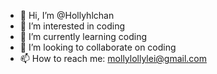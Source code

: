 - 👋 Hi, I’m @Hollyhlchan
- 👀 I’m interested in coding
- 🌱 I’m currently learning coding
- 💞️ I’m looking to collaborate on coding
- 📫 How to reach me: mollylollylei@gmail.com

<!---
Hollyhlchan/Hollyhlchan is a ✨ special ✨ repository because its `README.md` (this file) appears on your GitHub profile.
You can click the Preview link to take a look at your changes.
--->
